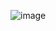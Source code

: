 ![image](https://user-images.githubusercontent.com/103274587/186236434-b6773e0a-1172-44ba-9b60-f2982aaaf9ff.png)

